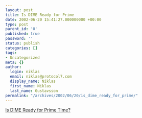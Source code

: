 ```yaml
---
layout: post
title: Is DIME Ready for Prime
date: 2002-06-20 15:41:27.000000000 +00:00
type: post
parent_id: '0'
published: true
password: ''
status: publish
categories: []
tags:
- Uncategorized
meta: {}
author:
  login: niklas
  email: niklas@protocol7.com
  display_name: Niklas
  first_name: Niklas
  last_name: Gustavsson
permalink: "/archives/2002/06/20/is_dime_ready_for_prime/"
---
```

[Is DIME Ready for Prime Time?](http://www.fawcette.com/xmlmag/2002_06/online/webservices_rjennings_06_17_02/default.asp)

